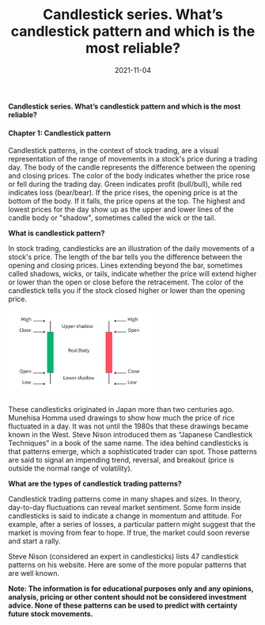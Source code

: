 ﻿---
title: Candlestick series. What’s candlestick pattern and which is the most reliable?
date: 2021-11-04
description: I am a description of a great article
img: /images/article/Chapter_1_Whats_candlestick_pattern_And_what_are_the_types_of_candlestick_trading_patterns.jpg
alt: Candlestick series. What’s candlestick pattern and which is the most reliable?
tags: 
  - Hashtag 1
  - Hashtag 2
  - Hashtag 3
  - Hashtag 4
  - Hashtag 5
  - Hashtag 6
---

**Candlestick series. What’s candlestick pattern and which is the most reliable?**

#### Chapter 1: Candlestick pattern

Candlestick patterns, in the context of stock trading, are a visual representation of the range of movements in a stock's price during a trading day. The body of the candle represents the difference between the opening and closing prices. The color of the body indicates whether the price rose or fell during the trading day. Green indicates profit (bull/bull), while red indicates loss (bear/bear). If the price rises, the opening price is at the bottom of the body. If it falls, the price opens at the top. The highest and lowest prices for the day show up as the upper and lower lines of the candle body or "shadow", sometimes called the wick or the tail.

**What is candlestick pattern?**

In stock trading, candlesticks are an illustration of the daily movements of a stock's price. The length of the bar tells you the difference between the opening and closing prices. Lines extending beyond the bar, sometimes called shadows, wicks, or tails, indicate whether the price will extend higher or lower than the open or close before the retracement. The color of the candlestick tells you if the stock closed higher or lower than the opening price.

![](/images/article/Chapter_1_Whats_candlestick_pattern_And_what_are_the_types_of_candlestick_trading_patterns/1.png)

These candlesticks originated in Japan more than two centuries ago. Munehisa Homma used drawings to show how much the price of rice fluctuated in a day. It was not until the 1980s that these drawings became known in the West. Steve Nison introduced them as “Japanese Candlestick Techniques” in a book of the same name. The idea behind candlesticks is that patterns emerge, which a sophisticated trader can spot. Those patterns are said to signal an impending trend, reversal, and breakout (price is outside the normal range of volatility).

**What are the types of candlestick trading patterns?**

Candlestick trading patterns come in many shapes and sizes. In theory, day-to-day fluctuations can reveal market sentiment. Some form inside candlesticks is said to indicate a change in momentum and attitude. For example, after a series of losses, a particular pattern might suggest that the market is moving from fear to hope. If true, the market could soon reverse and start a rally.

Steve Nison (considered an expert in candlesticks) lists 47 candlestick patterns on his website. Here are some of the more popular patterns that are well known.

**Note: The information is for educational purposes only and any opinions, analysis, pricing or other content should not be considered investment advice. None of these patterns can be used to predict with certainty future stock movements.**